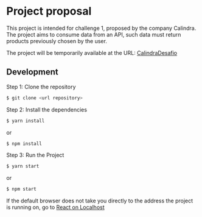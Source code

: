 # Project proposal
This project is intended for challenge 1, proposed by the company Calindra.
The project aims to consume data from an API, such data must return products previously chosen by the user.

The project will be temporarily available at the URL: [CalindraDesafio](https://desafio-calindra.herokuapp.com/)

## Development

Step 1: Clone the repository
```sh
$ git clone <url repository>
```

Step 2: Install the dependencies
```sh
$ yarn install
```
or
```sh
$ npm install
```

Step 3: Run the Project
```sh
$ yarn start
```
or
```sh
$ npm start
```

If the default browser does not take you directly to the address the project is running on, go to [React on Localhost](http://localhost:3000)
